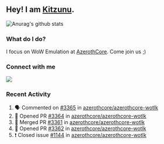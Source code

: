 ## Hey! I am [Kitzunu](https://Github.com/Kitzunu).

![Anurag's github stats](https://github-readme-stats.kitzunu.vercel.app/api?username=Kitzunu&show_icons=true)

### What do I do?

I focus on WoW Emulation at [AzerothCore](https://Github.com/AzerothCore). Come join us ;)

### Connect with me
[![](https://img.shields.io/badge/AzerothCore%20Discord-Connect%20with%20me!-green)](https://discord.com/invite/gkt4y2x)

### Recent Activity

<!--START_SECTION:activity-->
1. 🗣 Commented on [#3365](https://github.com//azerothcore/azerothcore-wotlk/issues/3365) in [azerothcore/azerothcore-wotlk](https://github.com//azerothcore/azerothcore-wotlk)
2. 💪 Opened PR [#3364](https://github.com//azerothcore/azerothcore-wotlk/pull/3364) in [azerothcore/azerothcore-wotlk](https://github.com//azerothcore/azerothcore-wotlk)
3. 🎉 Merged PR [#3361](https://github.com//azerothcore/azerothcore-wotlk/pull/3361) in [azerothcore/azerothcore-wotlk](https://github.com//azerothcore/azerothcore-wotlk)
4. 💪 Opened PR [#3362](https://github.com//azerothcore/azerothcore-wotlk/pull/3362) in [azerothcore/azerothcore-wotlk](https://github.com//azerothcore/azerothcore-wotlk)
5. ❗️ Closed issue [#1144](https://github.com//azerothcore/azerothcore-wotlk/issues/1144) in [azerothcore/azerothcore-wotlk](https://github.com//azerothcore/azerothcore-wotlk)
<!--END_SECTION:activity-->
